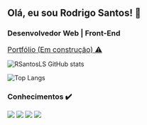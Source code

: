 ## Olá, eu sou Rodrigo Santos! 👋
### Desenvolvedor Web | Front-End 
<a href="https://rsantosls.github.io/rsantosportfolio/"
style="font-size:16px;" target="_blank">
Portfólio (Em construção) ⚠️
</a>

<!-- Aqui coloco uma descrição breve sobre mim -->
<!--
[![](https://img.shields.io/badge/Instagram-E4405F?style=for-the-badge&logo=instagram&logoColor=white)]()
[![](https://img.shields.io/badge/LinkedIn-0077B5?style=for-the-badge&logo=linkedin&logoColor=white)]()
[![](https://img.shields.io/badge/Twitter-1DA1F2?style=for-the-badge&logo=twitter&logoColor=white)]()
-->
<!-- stats -->
![RSantosLS GitHub stats](https://github-readme-stats.vercel.app/api?username=Rsantosls&show_icons=true&theme=tokyonight&locale=pt-br)

![Top Langs](https://github-readme-stats.vercel.app/api/top-langs/?username=Rsantosls&layout=compact&theme=dark&locale=pt-br)

<!-- Techs -->
### Conhecimentos ✔️

[![](https://img.shields.io/badge/HTML5-E34F26?style=for-the-badge&logo=html5&logoColor=white)]()
[![](https://img.shields.io/badge/CSS3-1572B6?style=for-the-badge&logo=css3&logoColor=white)]()
[![](https://img.shields.io/badge/JavaScript-F7DF1E?style=for-the-badge&logo=javascript&logoColor=black)]()
[![](https://img.shields.io/badge/Bootstrap-563D7C?style=for-the-badge&logo=bootstrap&logoColor=white)]()
